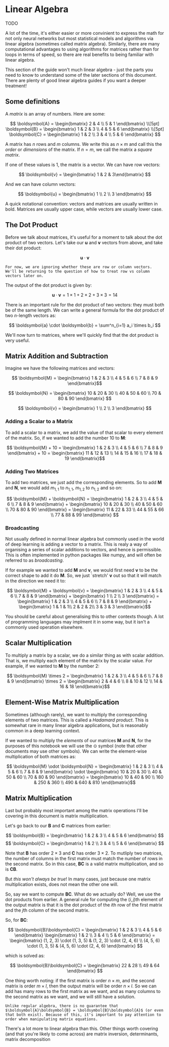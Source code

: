 # Linear Algebra

TODO

A lot of the time, it's either easier or more convinient to express the math for not only neural networks but most statistical models and algorithms via linear algebra (sometimes called matrix algebra). Similarly, there are many computational advantages to using algorithms for matrices rather than for loops in terms of speed, so there are real benefits to being familiar with linear algebra.

This section of the guide won't much linear algebra - just the parts you need to know to understand some of the later sections of this document. There are plenty of good linear algebra guides if you want a deeper treatment!

## Some definitions

A *matrix* is an array of numbers. Here are some:

$$ \boldsymbol{A} = \begin{bmatrix} 2 & 4 \\ 5 & 1 \end{bmatrix} \\[5pt]
\boldsymbol{B} = \begin{bmatrix} 1 & 2 & 3 \\ 4 & 5 & 6 \end{bmatrix} \\[5pt]
\boldsymbol{C} = \begin{bmatrix} 1 & 2 \\ 3 & 4 \\ 5 & 6 \end{bmatrix} $$

A matrix has $n$ rows and $m$ columns. We write this as $n \times m$ and call this the *order* or *dimensions* of the matrix. If $n=m$, we call the matrix a *square matrix*.

If one of these values is 1, the matrix is a vector. We can have row vectors:

$$ \boldsymbol{v} = \begin{bmatrix} 1 & 2 & 3\end{bmatrix} $$

And we can have column vectors:

$$ \boldsymbol{u} = \begin{bmatrix} 1 \\ 2 \\ 3 \end{bmatrix} $$

A quick notational convention: vectors and matrices are usually written in bold. Matrices are usually upper case, while vectors are usually lower case.

## The Dot Product

Before we talk about matrices, it's useful for a moment to talk about the dot product of two vectors. Let's take our $\boldsymbol{u}$ and $\boldsymbol{v}$ vectors from above, and take their dot product:

$$ \boldsymbol{u} \cdot \boldsymbol{v} $$

```{note}
For now, we are ignoring whether these are row or column vectors. We'll be returning to the question of how to treat row vs column vectors later on.
```

The output of the dot product is given by:

$$ \boldsymbol{u} \cdot \boldsymbol{v} = 1 \times 1 + 2 \times 2 + 3 \times 3 = 14 $$

There is an important rule for the dot product of two vectors: they must both be of the same length. We can write a general formula for the dot product of two $n$-length vectors as:

$$ \boldsymbol{a} \cdot \boldsymbol{b} = \sum^n_{i=1} a_i \times b_i $$

We'll now turn to matrices, where we'll quickly find that the dot product is very useful.

## Matrix Addition and Subtraction

Imagine we have the following matrices and vectors:

$$ \boldsymbol{M} = \begin{bmatrix}
    1 & 2 & 3 \\
    4 & 5 & 6 \\
    7 & 8 & 9
\end{bmatrix}$$

$$ \boldsymbol{N} = \begin{bmatrix}
    10 & 20 & 30 \\
    40 & 50 & 60 \\
    70 & 80 & 90
\end{bmatrix} $$

$$ \boldsymbol{v} = \begin{bmatrix}
    1 \\
    2 \\
    3
\end{bmatrix} $$

### Adding a Scalar to a Matrix

To add a scalar to a matrix, we add the value of that scalar to every element of the matrix. So, if we wanted to add the number 10 to $\boldsymbol{M}$:

$$ \boldsymbol{M} + 10 = \begin{bmatrix}
    1 & 2 & 3 \\
    4 & 5 & 6 \\
    7 & 8 & 9
\end{bmatrix} + 10 = \begin{bmatrix}
    11 & 12 & 13 \\
    14 & 15 & 16 \\
    17 & 18 & 19
\end{bmatrix}$$

### Adding Two Matrices

To add two matrices, we just add the corresponding elements. So to add $\boldsymbol{M}$ and $\boldsymbol{N}$, we would add $m_{1,1}$ to $n_{1,1}$, $m_{1,2}$ to $n_{1,2}$ and so on:

$$ \boldsymbol{M} + \boldsymbol{N} = \begin{bmatrix}
    1 & 2 & 3 \\
    4 & 5 & 6 \\
    7 & 8 & 9
\end{bmatrix} + \begin{bmatrix}
    10 & 20 & 30 \\
    40 & 50 & 60 \\
    70 & 80 & 90
\end{bmatrix} = \begin{bmatrix}
    11 & 22 & 33 \\
    44 & 55 & 66 \\
    77 & 88 & 99
\end{bmatrix} $$

### Broadcasting

Not usually defined in normal linear algebra but commonly used in the world of deep learning is adding a vector to a matrix. This is realy a way of organising a series of scalar additions to vectors, and hence is permissible. This is often implemented in python packages like numpy, and will often be referred to as *broadcasting*.

If for example we wanted to add $\boldsymbol{M}$ and $\boldsymbol{v}$, we would first need $\boldsymbol{v}$ to be the correct shape to add it do $\boldsymbol{M}$. So, we just `stretch' $\boldsymbol{v}$ out so that it will match in the direction we need it to:

$$ \boldsymbol{M} + \boldsymbol{v} = \begin{bmatrix}
    1 & 2 & 3 \\
    4 & 5 & 6 \\
    7 & 8 & 9
\end{bmatrix} + \begin{bmatrix}
    1 \\
    2 \\
    3
\end{bmatrix} = \begin{bmatrix}
    1 & 2 & 3 \\
    4 & 5 & 6 \\
    7 & 8 & 9
\end{bmatrix} + \begin{bmatrix}
    1 & 1 & 1\\
    2 & 2 & 2\\
    3 & 3 & 3
\end{bmatrix}$$

You should be careful about generalising this to other contexts though. A lot of programming languages may implment it in some way, but it isn't a commonly used operation elsewhere.

## Scalar Multiplication

To multiply a matrix by a scalar, we do a similar thing as with scalar addition. That is, we multiply each element of the matrix by the scalar value. For example, if we wanted to $\boldsymbol{M}$ by the number 2:

$$ \boldsymbol{M} \times 2 = \begin{bmatrix}
    1 & 2 & 3 \\
    4 & 5 & 6 \\
    7 & 8 & 9
\end{bmatrix} \times 2 = \begin{bmatrix}
    2 & 4 & 6 \\
    8 & 10 & 12 \\
    14 & 16 & 18
\end{bmatrix}$$

## Element-Wise Matrix Multiplication

Sometimes (although rarely), we want to multiply the corresponding elements of two matrices. This is called a *Hadamard product*. This is somewhat rare in many linear algebra applications, but is reasonably common in a deep learning context.

If we wanted to multiply the *elements* of our matrices $\boldsymbol{M}$ and $\boldsymbol{N}$, for the purposes of this notebook we will use the $\odot$ symbol (note that other documents may use other symbols). We can write the element-wise multiplication of both matrices as:

$$ \boldsymbol{M} \odot \boldsymbol{N} = \begin{bmatrix}
    1 & 2 & 3 \\
    4 & 5 & 6 \\
    7 & 8 & 9
\end{bmatrix} \odot \begin{bmatrix}
    10 & 20 & 30 \\
    40 & 50 & 60 \\
    70 & 80 & 90
\end{bmatrix} = \begin{bmatrix}
    10 & 40 & 90 \\
    160 & 250 & 360 \\
    490 & 640 & 810
\end{bmatrix}$$

## Matrix Multiplication

Last but probably most important among the matrix operations I'll be covering in this document is matrix multiplication.

Let's go back to our $\boldsymbol{B}$ and $\boldsymbol{C}$ matrices from earlier:

$$ \boldsymbol{B} = \begin{bmatrix} 1 & 2 & 3 \\ 4 & 5 & 6 \end{bmatrix} $$
$$ \boldsymbol{C} = \begin{bmatrix} 1 & 2 \\ 3 & 4 \\ 5 & 6 \end{bmatrix} $$

Note that $\boldsymbol{B}$ has order $2 \times 3$ and $\boldsymbol{C}$ has order $3 \times 2$. To mutliply two matrices, the number of columns in the first matrix must match the number of rows in the second matrix. So in this case, $\boldsymbol{B}\boldsymbol{C}$ is a valid matrix multiplication, and so is $\boldsymbol{C}\boldsymbol{B}$.

But *this won't always be true*! In many cases, just because one matrix multiplication exists, does not mean the other one will.

So, say we want to compute $\boldsymbol{B}\boldsymbol{C}$. What do we actually do? Well, we use the dot products from earlier. A general rule for computing the $(i,j)$th element of the output matrix is that it is the dot product of the $i$th row of the first matrix and the $j$th column of the second matrix.

So, for $\boldsymbol{B}\boldsymbol{C}$:

$$ \boldsymbol{B}\boldsymbol{C} =
    \begin{bmatrix} 1 & 2 & 3 \\ 4 & 5 & 6 \end{bmatrix}
    \begin{bmatrix} 1 & 2 \\ 3 & 4 \\ 5 & 6 \end{bmatrix}
    =
    \begin{bmatrix} (1, 2, 3) \cdot (1, 3, 5) & (1, 2, 3) \cdot (2, 4, 6) \\
    (4, 5, 6) \cdot (1, 3, 5) & (4, 5, 6) \cdot (2, 4, 6) \end{bmatrix}
$$

which is solved as:

$$ \boldsymbol{B}\boldsymbol{C} = \begin{bmatrix} 22 & 28 \\ 49 & 64 \end{bmatrix} $$

One thing worth noting: if the first matrix is order $n \times m$, and the second matrix is order $m \times l$, then the output matrix will be order $n \times l$. So we can add has many rows to the first matrix as we want, and as many columns to the second matrix as we want, and we will still have a solution.

```{note}
Unlike regular algebra, there is no guarantee that $\boldsymbol{A}\boldsymbol{B} = \boldsymbol{B}\boldsymbol{A}$ (or even that both exist). Because of this, it's important to pay attention to order when manipulating matrix equations.
```

There's a lot more to linear algebra than this. Other things worth covering (and that you're likely to come across) are matrix inversion, determinants, matrix decomposition
